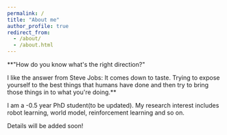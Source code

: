 ```yaml
---
permalink: /
title: "About me"
author_profile: true
redirect_from: 
  - /about/
  - /about.html
---
```


**"How do you know what's the right direction?"

I like the answer from Steve Jobs: It comes down to taste. Trying to expose yourself to the best things that humans have done and then try to bring those things in to what you're doing.**

I am a -0.5 year PhD student(to be updated). My research interest includes robot learning, world model, reinforcement learning and so on.

Details will be added soon!

